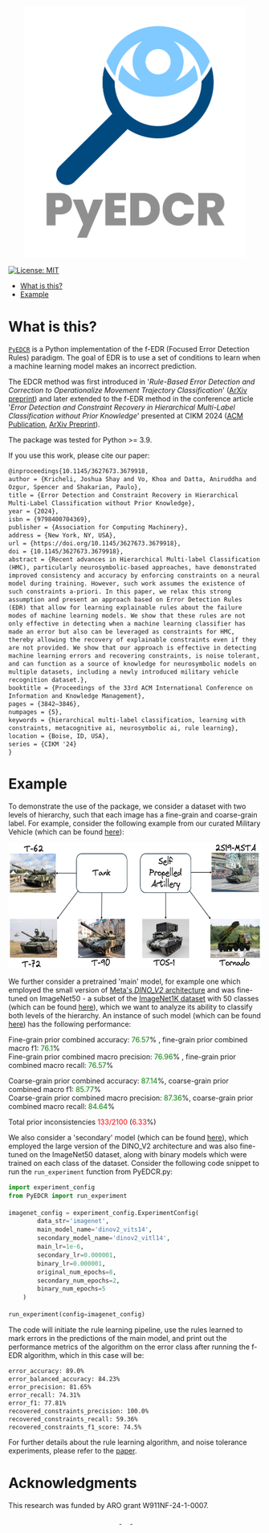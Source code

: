 <p align="center">
    <img alt="Logo" src="images/logo-transparent-png.png" width="440" height="500"/>
</p>

<!-- [![pages-build-deployment](https://github.com/krichelj/PyDiffGame/actions/workflows/pages/pages-build-deployment/badge.svg)](https://github.com/krichelj/PyDiffGame/actions/workflows/pages/pages-build-deployment) -->

[![License: MIT](https://img.shields.io/badge/License-MIT-yellow.svg)](https://opensource.org/licenses/MIT)

- [What is this?](#what-is-this)
- [Example](#example)

# What is this?

[`PyEDCR`](https://github.com/lab-v2/metacognitive_error_detection_and_correction_v2/tree/master) is a Python implementation of the f-EDR (Focused Error Detection Rules) paradigm. The goal of EDR is to use a set of conditions to learn when a machine learning model makes an incorrect prediction. 

The EDCR method was first introduced in '_Rule-Based Error Detection and Correction to Operationalize Movement Trajectory Classification_' ([ArXiv preprint](https://arxiv.org/abs/2308.14250)) and later extended to the f-EDR method in the conference article '_Error Detection and Constraint Recovery in Hierarchical Multi-Label Classification without Prior Knowledge_' presented at CIKM 2024 ([ACM Publication](https://dl.acm.org/doi/10.1145/3627673.3679918), [ArXiv Preprint](https://arxiv.org/abs/2407.15192)).

The package was tested for Python >= 3.9.

If you use this work, please cite our paper:
```
@inproceedings{10.1145/3627673.3679918,
author = {Kricheli, Joshua Shay and Vo, Khoa and Datta, Aniruddha and Ozgur, Spencer and Shakarian, Paulo},
title = {Error Detection and Constraint Recovery in Hierarchical Multi-Label Classification without Prior Knowledge},
year = {2024},
isbn = {9798400704369},
publisher = {Association for Computing Machinery},
address = {New York, NY, USA},
url = {https://doi.org/10.1145/3627673.3679918},
doi = {10.1145/3627673.3679918},
abstract = {Recent advances in Hierarchical Multi-label Classification (HMC), particularly neurosymbolic-based approaches, have demonstrated improved consistency and accuracy by enforcing constraints on a neural model during training. However, such work assumes the existence of such constraints a-priori. In this paper, we relax this strong assumption and present an approach based on Error Detection Rules (EDR) that allow for learning explainable rules about the failure modes of machine learning models. We show that these rules are not only effective in detecting when a machine learning classifier has made an error but also can be leveraged as constraints for HMC, thereby allowing the recovery of explainable constraints even if they are not provided. We show that our approach is effective in detecting machine learning errors and recovering constraints, is noise tolerant, and can function as a source of knowledge for neurosymbolic models on multiple datasets, including a newly introduced military vehicle recognition dataset.},
booktitle = {Proceedings of the 33rd ACM International Conference on Information and Knowledge Management},
pages = {3842–3846},
numpages = {5},
keywords = {hierarchical multi-label classification, learning with constraints, metacognitive ai, neurosymbolic ai, rule learning},
location = {Boise, ID, USA},
series = {CIKM '24}
}
```

# Example

To demonstrate the use of the package, we consider a dataset with two levels of hierarchy, such that each image has a fine-grain and coarse-grain label. For example, consider the following example from our curated Military Vehicle (which can be found [here](https://huggingface.co/datasets/lab-v2/military_vehicles)):

<p align="center">
    <img alt="ImageNet100" src="figs/spa_tank_diagram.PNG" width="600" height="250"/>
</p>

We further consider a pretrained 'main' model, for example one which employed the small version of [Meta's _DINO_V2_ architecture](https://dinov2.metademolab.com/) and was fine-tuned on ImageNet50 - a subset of the [ImageNet1K dataset](https://www.image-net.org/index.php) with 50 classes (which can be found [here](https://huggingface.co/datasets/lab-v2/ImageNet50)), which we want to analyze its ability to classify both levels of the hierarchy. An instance of such model (which can be found [here](https://huggingface.co/lab-v2/dinov2_vits14_imagenet_lr1e-06_BCE)) has the following performance:

Fine-grain prior combined accuracy: <span style="color:green">76.57</span>% , fine-grain prior combined macro f1: <span style="color:green">76.1</span>%\
Fine-grain prior combined macro precision: <span style="color:green">76.96</span>% , fine-grain prior combined macro recall: <span style="color:green">76.57</span>%

Coarse-grain prior combined accuracy: <span style="color:green">87.14</span>%, coarse-grain prior combined macro f1: <span style="color:green">85.77</span>%\
Coarse-grain prior combined macro precision: <span style="color:green">87.36</span>%, coarse-grain prior combined macro recall: <span style="color:green">84.64</span>%

Total prior inconsistencies <span style="color:red">133/2100</span> (<span style="color:red">6.33</span>%)

We also consider a 'secondary' model (which can be found [here](https://huggingface.co/lab-v2/dinov2_vitl14_imagenet_lr1e-06_BCE)), which employed the large version of the DINO_V2 architecture and was also fine-tuned on the ImageNet50 dataset, along with binary models which were trained on each class of the dataset.
Consider the following code snippet to run the `run_experiment` function from PyEDCR.py:

```python
import experiment_config
from PyEDCR import run_experiment

imagenet_config = experiment_config.ExperimentConfig(
        data_str='imagenet',
        main_model_name='dinov2_vits14',
        secondary_model_name='dinov2_vitl14',
        main_lr=1e-6,
        secondary_lr=0.000001,
        binary_lr=0.000001,
        original_num_epochs=8,
        secondary_num_epochs=2,
        binary_num_epochs=5
    )

run_experiment(config=imagenet_config)
```

The code will initiate the rule learning pipeline, use the rules learned to mark errors in the predictions of the main model, and print out the performance metrics of the algorithm on the error class after running the f-EDR algorithm, which in this case will be:

```
error_accuracy: 89.0%
error_balanced_accuracy: 84.23%
error_precision: 81.65%
error_recall: 74.31%
error_f1: 77.81%
recovered_constraints_precision: 100.0%
recovered_constraints_recall: 59.36%
recovered_constraints_f1_score: 74.5%
```

For further details about the rule learning algorithm, and noise tolerance experiments, please refer to the [paper](https://arxiv.org/abs/2407.15192).

# Acknowledgments

This research was funded by ARO grant W911NF-24-1-0007.

<p align="center">
<a href="https://arl.devcom.army.mil/who-we-are/aro/">
<img src="https://cdn.shopify.com/s/files/1/1095/6418/files/ASU-sun-devils-new-logo.jpg?v=1481918145" height="150"  alt=""/>
</a>
&emsp;
<a href="https://arl.devcom.army.mil/who-we-are/aro/">
<img src="https://upload.wikimedia.org/wikipedia/commons/3/3e/ARO_Logo.png" height="150"  alt=""/>
</a>
&emsp;
&emsp;
<a href="https://labs.engineering.asu.edu/labv2/">
<img src="https://labs.engineering.asu.edu/labv2/wp-content/uploads/sites/82/2022/03/logo_LabV2-1-1000x510.png" height="150"  alt=""/>
</a>
</p>